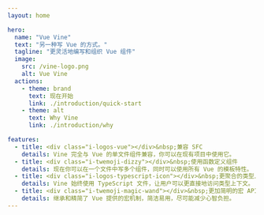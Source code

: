 ```yaml
---
layout: home

hero:
  name: "Vue Vine"
  text: "另一种写 Vue 的方式。"
  tagline: "更灵活地编写和组织 Vue 组件"
  image:
    src: /vine-logo.png
    alt: Vue Vine
  actions:
    - theme: brand
      text: 现在开始
      link: ./introduction/quick-start
    - theme: alt
      text: Why Vine
      link: ./introduction/why

features:
  - title: <div class="i-logos-vue"></div>️&nbsp;兼容 SFC
    details: Vine 完全与 Vue 的单文件组件兼容，你可以在现有项目中使用它。
  - title: <div class="i-twemoji-dizzy"></div>️&nbsp;使用函数定义组件
    details: 现在你可以在一个文件中写多个组件，同时可以使用所有 Vue 的模板特性。
  - title: <div class="i-logos-typescript-icon"></div>&nbsp;更聚合的类型上下文
    details: Vine 始终使用 TypeScript 文件，让用户可以更直接地访问类型上下文。
  - title: <div class="i-twemoji-magic-wand"></div>&nbsp;更加简明的宏 API
    details: 继承和精简了 Vue 提供的宏机制，简洁易用，尽可能减少心智负担。
---
```


<Recommend />

<Sponsors />
